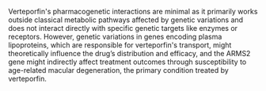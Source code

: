 Verteporfin's pharmacogenetic interactions are minimal as it primarily works outside classical metabolic pathways affected by genetic variations and does not interact directly with specific genetic targets like enzymes or receptors. However, genetic variations in genes encoding plasma lipoproteins, which are responsible for verteporfin's transport, might theoretically influence the drug’s distribution and efficacy, and the ARMS2 gene might indirectly affect treatment outcomes through susceptibility to age-related macular degeneration, the primary condition treated by verteporfin.